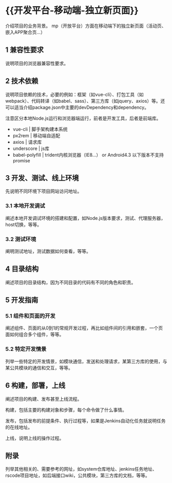# {{开发平台-移动端-独立新页面}}

介绍项目的业务背景。
mp（开放平台）方面在移动端下的独立新页面（活动页、嵌入APP聚合页...）

## 1 兼容性要求

说明项目的浏览器兼容性要求。

## 2 技术依赖

说明项目依赖的技术，必要的例如：框架（如vue-cli）、打包工具（如webpack）、代码转译（如babel、sass）、第三方库（如jquery、axios）等。还可以适当介绍package.json中主要的devDependency和dependency。

注意区分本地Node.js运行和浏览器端运行，前者是开发工具，后者是前端库。

- vue-cli           |     脚手架构建本系统
- px2rem            |     移动端自适配
- axios             |     请求库
- underscore        |     js库
- babel-polyfill    |     trident内核浏览器（IE8...） or Android4.3 以下版本不支持promise

## 3 开发、测试、线上环境

先说明不同环境下项目网站访问地址。

### 3.1 本地开发调试

阐述本地开发调试环境的搭建和配置，如Node.js版本要求，测试、代理服务器，host切换，等等。

### 3.2 测试环境

阐明测试地址，测试数据如何查看，等等。

## 4 目录结构

阐述项目的目录结构，因为不同目录的代码有不同的角色和职责。

## 5 开发指南

### 5.1 组件和页面的开发

阐述组件、页面的从0到1的常规开发过程，再比如组件间的引用和嵌套，一个页面如何组合多个组件，等等。

### 5.2 特定开发情景

列举一些特定的开发情景，如模块通信，发送和处理请求，某第三方库的使用，与某公共模块的通信和交互，等等。

## 6 构建，部署，上线

阐述项目的构建、发布甚至上线流程。

构建，包括主要的构建对象和步骤，每个命令做了什么事情。

发布，包括发布的前提条件、执行过程等，如果是Jenkins自动化任务就说明任务的在线地址。

上线，说明上线的操作过程。

## 附录

列举其他相关的、需要参考的网址，如system仓库地址、jenkins任务地址、rscode项目地址，如后端接口wiki，公共模块，第三方库的文档，等等。
